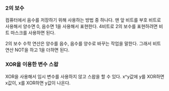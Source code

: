 ### 2의 보수
컴퓨터에서 음수를 저장하기 위해 사용하는 방법 중 하나다.
맨 앞 비트를 부호 비트로 사용해서 양수면 0, 음수면 1을 사용해서 표현한다.
4비트로 2의 보수를 표현하려면 비트 마스크를 사용하면 된다.

2의 보수 수학 연산은 양수를 음수, 음수를 양수로 바꾸는 작업을 말한다.
그래서 비트 연산 NOT을 하고 1을 더하면 된다.

### XOR을 이용한 변수 스왑
XOR을 사용해서 임시 변수를 사용하지 않고 스왑을 할 수 있다.
x^y값에 y를 XOR하면 x값이, x를 XOR하면 y값이 나온다.